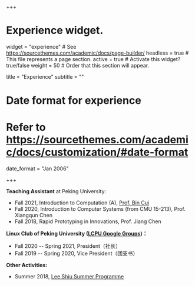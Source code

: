 +++
# Experience widget.
widget = "experience"  # See https://sourcethemes.com/academic/docs/page-builder/
headless = true  # This file represents a page section.
active = true  # Activate this widget? true/false
weight = 50  # Order that this section will appear.

title = "Experience"
subtitle = ""

# Date format for experience
#   Refer to https://sourcethemes.com/academic/docs/customization/#date-format
date_format = "Jan 2006"

+++

<!-- **Internship:**

- Oct. 2021 -- Now, Research Intern at Datacom Forwarding Algorithm Lab, <a href='https://www.huawei.com/'>Huawei Technologies Co., Ltd.</a> -->


**Teaching Assistant** at Peking University:

- Fall 2021, Introduction to Computation (A), <a href='https://cuibinpku.github.io/'>Prof. Bin Cui</a>
- Fall 2020, Introduction to Computer Systems (from CMU 15-213), Prof. Xiangqun Chen
- Fall 2018, Rapid Prototyping in Innovations, Prof. Jiang Chen


**Linux Club of Peking University (<a href='https://groups.google.com/g/lcpu'>LCPU Google Groups</a>)：**

- Fall 2020 -- Spring 2021, President（社长）
- Fall 2019 -- Spring 2020, Vice President（团支书）

**Other Activities:**

- Summer 2018, <a href='http://www.cuhk.edu.hk/ccc/lssp/'>Lee Shiu Summer Programme</a>
